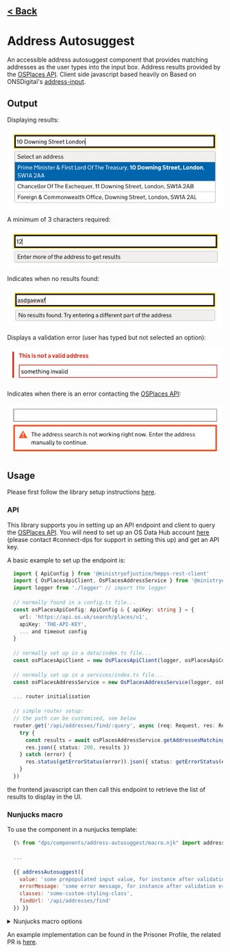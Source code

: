 [< Back](../../../README.md)
---

# Address Autosuggest

An accessible address autosuggest component that provides matching addresses as the user types into the input box.
Address results provided by the [OSPlaces API](https://docs.os.uk/os-apis/accessing-os-apis/os-places-api/technical-specification).
Client side javascript based heavily on Based on ONSDigital's [address-input](https://github.com/ONSdigital/design-system/blob/main/src/components/address-input).

## Output

Displaying results:

![address autosuggest results](./address-autosuggest-results.png)

A minimum of 3 characters required:

![address autosuggest minimum character check](./address-autosuggest-enter-more.png)

Indicates when no results found:

![address autosuggest no results](./address-autosuggest-no-results.png)

Displays a validation error (user has typed but not selected an option):

![address autosuggest validation error](./address-autosuggest-invalid.png)

Indicates when there is an error contacting the [OSPlaces API](https://docs.os.uk/os-apis/accessing-os-apis/os-places-api/technical-specification):

![address autosuggest has an API error](./address-autosuggest-api-error.png)

## Usage

Please first follow the library setup instructions [here](../../../README.md#installation).

### API
This library supports you in setting up an API endpoint and client to query the [OSPlaces API](https://docs.os.uk/os-apis/accessing-os-apis/os-places-api/technical-specification).
You will need to set up an OS Data Hub account [here](https://osdatahub.os.uk/plans) (please contact #connect-dps for 
support in setting this up) and get an API key. 

A basic example to set up the endpoint is:

```typescript
  import { ApiConfig } from '@ministryofjustice/hmpps-rest-client'
  import { OsPlacesApiClient, OsPlacesAddressService } from '@ministryofjustice/hmpps-connect-dps-shared-items'
  import logger from './logger' // import the logger 

  // normally found in a config.ts file...
  const osPlacesApiConfig: ApiConfig & { apiKey: string } = {
    url: 'https://api.os.uk/search/places/v1',
    apiKey: 'THE-API-KEY',
    ... and timeout config
  }
  
  // normally set up in a data/index.ts file...
  const osPlacesApiClient = new OsPlacesApiClient(logger, osPlacesApiConfig)

  // normally set up in a services/index.ts file...
  const osPlacesAddressService = new OsPlacesAddressService(logger, osPlacesApiClient) 

  ... router initialisation

  // simple router setup:
  // the path can be customised, see below
  router.get('/api/addresses/find/:query', async (req: Request, res: Response) => {
    try {
      const results = await osPlacesAddressService.getAddressesMatchingQuery(req.params.query)
      res.json({ status: 200, results })
    } catch (error) {
      res.status(getErrorStatus(error)).json({ status: getErrorStatus(error), error: error.message })
    }
  })
```

the frontend javascript can then call this endpoint to retrieve the list of results to display in the UI.

### Nunjucks macro

To use the component in a nunjucks template:
```javascript
  {% from "dps/components/address-autosuggest/macro.njk" import addressAutosuggest %}

  ...

  {{ addressAutosuggest({
    value: 'some prepopulated input value, for instance after validation error',
    errorMessage: 'some error message, for instance after validation error',
    classes: 'some-custom-styling-class',
    findUrl: '/api/addresses/find'
  }) }}
```

<details>
  <summary>Nunjucks macro options</summary><br>
  <table>
    <tr>
      <th>Name</th>
      <th>Type</th>
      <th>Description</th>
    </tr>
    <tr>
      <td><b>classes</b></td>
      <td>string</td>
      <td>Classes to add to the component.</td>
    </tr>
    <tr>
      <td><b>errorMessage</b></td>
      <td>object</td>
      <td>Can be used to add an error message to the text input component. The error message component will not display 
        if you use a falsy value for <code>errorMessage</code>, for example <code>false</code> or <code>null</code>.
        <a href="https://design-system.service.gov.uk/components/error-message/#options-error-message-example">See macro
        options for errorMessage</a>.
      </td>
    </tr>
    <tr>
      <td><b>findUrl</b></td>
      <td>string</td>
      <td>The URL that the client side javascript should use to perform the find address query. Defaults to 
        <code>/api/addresses/find</code>
      </td>
    </tr>
    <tr>
      <td><b>value</b></td>
      <td>string</td>
      <td>Optional initial value of the input.</td>
    </tr>
  </table>
</details>

An example implementation can be found in the Prisoner Profile, the related PR is [here](https://github.com/ministryofjustice/hmpps-prisoner-profile/pull/1209).
